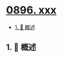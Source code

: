 # [0896. xxx](https://github.com/Tdahuyou/TNotes.leetcode/tree/main/notes/0896.%20xxx)

<!-- region:toc -->

- [1. 📝 概述](#1--概述)

<!-- endregion:toc -->

## 1. 📝 概述

